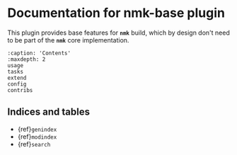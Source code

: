 # Documentation for nmk-base plugin

This plugin provides base features for **`nmk`** build, which by design don't need to be part of the **`nmk`** core implementation.

```{toctree}
:caption: 'Contents'
:maxdepth: 2
usage
tasks
extend
config
contribs
```

## Indices and tables

- {ref}`genindex`
- {ref}`modindex`
- {ref}`search`
